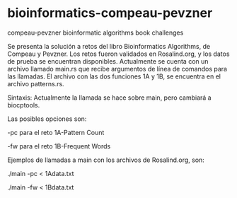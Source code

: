 # bioinformatics-compeau-pevzner
compeau-pevzner bioinformatic algorithms book challenges

Se presenta la solución a retos del libro Bioinformatics Algorithms, de Compeau y Pevzner.
Los retos fueron validados en Rosalind.org, y los datos de prueba se encuentran disponibles.
Actualmente se cuenta con un archivo llamado main.rs que recibe argumentos de línea de comandos para las llamadas.
El archivo con las dos funciones 1A y 1B, se encuentra en el archivo patterns.rs.

Sintaxis:
Actualmente la llamada se hace sobre main, pero cambiará a biocptools.

Las posibles opciones son:

-pc para el reto 1A-Pattern Count

-fw para el reto 1B-Frequent Words

Ejemplos de llamadas a main con los archivos de Rosalind.org, son:

./main -pc < 1Adata.txt

./main -fw < 1Bdata.txt
